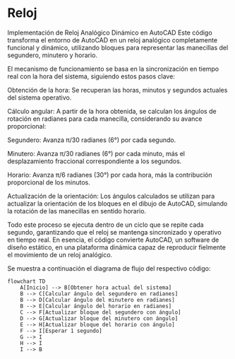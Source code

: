 # Reloj

Implementación de Reloj Analógico Dinámico en AutoCAD
Este código transforma el entorno de AutoCAD en un reloj analógico completamente funcional y dinámico, utilizando bloques para representar las manecillas del segundero, minutero y horario.

El mecanismo de funcionamiento se basa en la sincronización en tiempo real con la hora del sistema, siguiendo estos pasos clave:

Obtención de la hora: Se recuperan las horas, minutos y segundos actuales del sistema operativo.

Cálculo angular: A partir de la hora obtenida, se calculan los ángulos de rotación en radianes para cada manecilla, considerando su avance proporcional:

Segundero: Avanza π/30 radianes (6°) por cada segundo.

Minutero: Avanza π/30 radianes (6°) por cada minuto, más el desplazamiento fraccional correspondiente a los segundos.

Horario: Avanza π/6 radianes (30°) por cada hora, más la contribución proporcional de los minutos.

Actualización de la orientación: Los ángulos calculados se utilizan para actualizar la orientación de los bloques en el dibujo de AutoCAD, simulando la rotación de las manecillas en sentido horario.

Todo este proceso se ejecuta dentro de un ciclo que se repite cada segundo, garantizando que el reloj se mantenga sincronizado y operativo en tiempo real. En esencia, el código convierte AutoCAD, un software de diseño estático, en una plataforma dinámica capaz de reproducir fielmente el movimiento de un reloj analógico.

Se muestra a continuación el diagrama de flujo del respectivo código:

```mermaid
flowchart TD
    A[Inicio] --> B[Obtener hora actual del sistema]
    B --> C[Calcular ángulo del segundero en radianes]
    B --> D[Calcular ángulo del minutero en radianes]
    B --> E[Calcular ángulo del horario en radianes]
    C --> F[Actualizar bloque del segundero con ángulo]
    D --> G[Actualizar bloque del minutero con ángulo]
    E --> H[Actualizar bloque del horario con ángulo]
    F --> I[Esperar 1 segundo]
    G --> I
    H --> I
    I --> B
